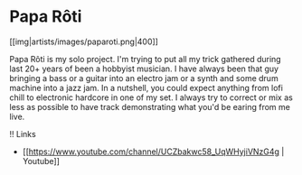 # Papa Rôti

[[img|artists/images/paparoti.png|400]]

Papa Rôti is my solo project. I'm trying to put all my trick gathered during last 20+ years of been a hobbyist musician. I have always been that guy bringing a bass or a guitar into an electro jam or a synth and some drum machine into a jazz jam. In a nutshell, you could expect anything from lofi chill to electronic hardcore in one of my set. I always try to correct or mix as less as possible to have track demonstrating what you'd be earing from me live. 

!! Links

* [[https://www.youtube.com/channel/UCZbakwc58_UqWHyjiVNzG4g | Youtube]]


